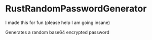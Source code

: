# RustRandomPasswordGenerator

I made this for fun (please help I am going insane)

Generates a random base64 encrypted password
